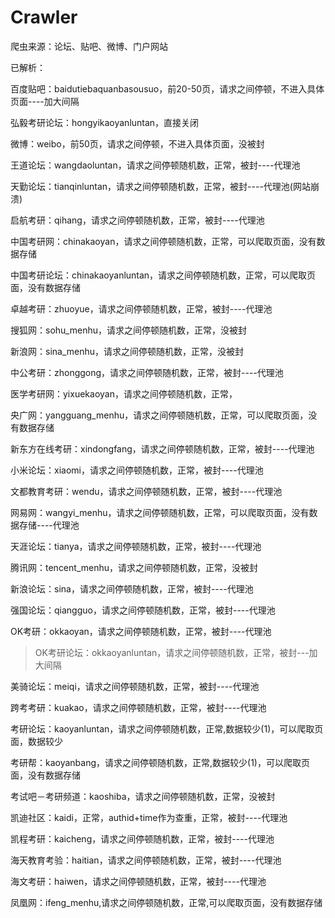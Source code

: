 # Crawler
爬虫来源：论坛、贴吧、微博、门户网站

已解析：

百度贴吧：baidutiebaquanbasousuo，前20-50页，请求之间停顿，不进入具体页面----加大间隔

弘毅考研论坛：hongyikaoyanluntan，直接关闭

微博：weibo，前50页，请求之间停顿，不进入具体页面，没被封

王道论坛：wangdaoluntan，请求之间停顿随机数，正常，被封----代理池

天勤论坛：tianqinluntan，请求之间停顿随机数，正常，被封----代理池(网站崩溃)

启航考研：qihang，请求之间停顿随机数，正常，被封----代理池

中国考研网：chinakaoyan，请求之间停顿随机数，正常，可以爬取页面，没有数据存储

中国考研论坛：chinakaoyanluntan，请求之间停顿随机数，正常，可以爬取页面，没有数据存储

卓越考研：zhuoyue，请求之间停顿随机数，正常，被封----代理池

搜狐网：sohu_menhu，请求之间停顿随机数，正常，没被封

新浪网：sina_menhu，请求之间停顿随机数，正常，没被封

中公考研：zhonggong，请求之间停顿随机数，正常，被封----代理池

医学考研网：yixuekaoyan，请求之间停顿随机数，正常，

央广网：yangguang_menhu，请求之间停顿随机数，正常，可以爬取页面，没有数据存储

新东方在线考研：xindongfang，请求之间停顿随机数，正常，被封----代理池

小米论坛：xiaomi，请求之间停顿随机数，正常，被封----代理池

文都教育考研：wendu，请求之间停顿随机数，正常，被封----代理池

网易网：wangyi_menhu，请求之间停顿随机数，正常，可以爬取页面，没有数据存储----代理池

天涯论坛：tianya，请求之间停顿随机数，正常，被封----代理池

腾讯网：tencent_menhu，请求之间停顿随机数，正常，没被封

新浪论坛：sina，请求之间停顿随机数，正常，被封----代理池

强国论坛：qiangguo，请求之间停顿随机数，正常，被封----代理池

OK考研：okkaoyan，请求之间停顿随机数，正常，被封----代理池
>OK考研论坛：okkaoyanluntan，请求之间停顿随机数，正常，被封---加大间隔

美骑论坛：meiqi，请求之间停顿随机数，正常，被封----代理池

跨考考研：kuakao，请求之间停顿随机数，正常，被封----代理池

考研论坛：kaoyanluntan，请求之间停顿随机数，正常,数据较少(1)，可以爬取页面，数据较少

考研帮：kaoyanbang，请求之间停顿随机数，正常,数据较少(1)，可以爬取页面，没有数据存储

考试吧－考研频道：kaoshiba，请求之间停顿随机数，正常，没被封

凯迪社区：kaidi，正常，authid+time作为查重，正常，被封----代理池

凯程考研：kaicheng，请求之间停顿随机数，正常，被封----代理池

海天教育考验：haitian，请求之间停顿随机数，正常，被封----代理池

海文考研：haiwen，请求之间停顿随机数，正常，被封----代理池

凤凰网：ifeng_menhu,请求之间停顿随机数，正常,可以爬取页面，没有数据存储